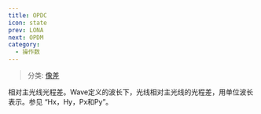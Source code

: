```yaml
---
title: OPDC
icon: state
prev: LONA
next: OPDM
category:
  - 操作数
---
```


> 分类: [像差](/hb/operands/131/885/  "Zemax 操作数 像差")

相对主光线光程差。Wave定义的波长下，光线相对主光线的光程差，用单位波长表示。参见 “Hx，Hy，Px和Py”。
